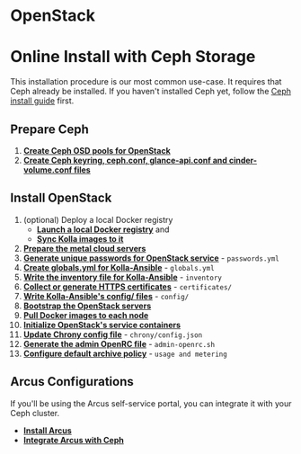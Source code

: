 # OpenStack
# Online Install with Ceph Storage

This installation procedure is our most common use-case. It requires that
Ceph already be installed. If you haven't installed Ceph yet, follow the
[Ceph install guide](/ceph-install.html) first.


## Prepare Ceph

1. [**Create Ceph OSD pools for OpenStack**](/ceph-pools.html)
1. [**Create Ceph keyring, ceph.conf, glance-api.conf and cinder-volume.conf files**](/openstack-ceph.html)

## Install OpenStack

1. (optional) Deploy a local Docker registry
   - [**Launch a local Docker registry**](/registry.html) and
   - [**Sync Kolla images to it**](/openstack-registry-mirror.html)
1. [**Prepare the metal cloud servers**](/openstack-server-setup.html)
1. [**Generate unique passwords for OpenStack service**](/openstack-kolla-passwords.html) -
   `passwords.yml`
1. [**Create globals.yml for Kolla-Ansible**](/openstack-kolla-globals.html) - `globals.yml`
1. [**Write the inventory file for Kolla-Ansible**](/openstack-kolla-inventory.html) - `inventory`
1. [**Collect or generate HTTPS certificates**](/openstack-kolla-certificates.md) - `certificates/`
1. [**Write Kolla-Ansible's config/ files**](/openstack-kolla-config.html) - `config/`
1. [**Bootstrap the OpenStack servers**](/openstack-kolla-bootstrap.html)
1. [**Pull Docker images to each node**](/openstack-kolla-pull.html)
1. [**Initialize OpenStack's service containers**](/openstack-kolla-deploy.html)
1. [**Update Chrony config file**](/update-chrony-config-file.html) - `chrony/config.json`
1. [**Generate the admin OpenRC file**](/openstack-kolla-admin-openrc.html) - `admin-openrc.sh`
1. [**Configure default archive policy**](/openstack-gnocchi-config.html) - `usage and metering`

## Arcus Configurations

If you'll be using the Arcus self-service portal, you can integrate it with your Ceph cluster.

- [**Install Arcus**](/arcus-install.html)
- [**Integrate Arcus with Ceph**](/arcus-ceph-integration.html)

